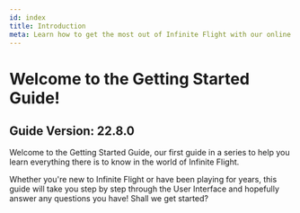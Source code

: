 ```yaml
---
id: index
title: Introduction
meta: Learn how to get the most out of Infinite Flight with our online documentation.
---
```


# Welcome to the Getting Started Guide!



## Guide Version: 22.8.0



Welcome to the Getting Started Guide, our first guide in a series to help you learn everything there is to know in the world of Infinite Flight. 



Whether you're new to Infinite Flight or have been playing for years, this guide will take you step by step through the User Interface and hopefully answer any questions you have! Shall we get started?

